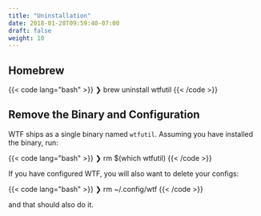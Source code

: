 ```yaml
---
title: "Uninstallation"
date: 2018-01-28T09:59:40-07:00
draft: false
weight: 10
---
```


## Homebrew

{{< code lang="bash" >}}
❯ brew uninstall wtfutil
{{< /code >}}

## Remove the Binary and Configuration

WTF ships as a single binary named `wtfutil`. Assuming you have installed the binary, run:

{{< code lang="bash" >}}
❯ rm $(which wtfutil)
{{< /code >}}

If you have configured WTF, you will also want to delete your configs:

{{< code lang="bash" >}}
❯ rm ~/.config/wtf
{{< /code >}}

and that should also do it.
